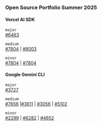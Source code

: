 ### Open Source Portfolio Summer 2025

#### Vercel AI SDK


`major`  
[#6463](https://github.com/vercel/ai/pull/6463)

`medium`  
[#7804](https://github.com/vercel/ai/pull/7804) | [#8003](https://github.com/vercel/ai/pull/8003)

`minor`  
[#7804](https://github.com/vercel/ai/pull/8236) | [#7804](https://github.com/vercel/ai/pull/8482)

#### Google Gemini CLI

`major`  
[#3727](https://github.com/google-gemini/gemini-cli/pull/3727)

`medium`  
[#7656](https://github.com/google-gemini/gemini-cli/pull/7656) |[#3611](https://github.com/google-gemini/gemini-cli/pull/3611) | [#3056](https://github.com/google-gemini/gemini-cli/pull/3056) | [#5102](https://github.com/google-gemini/gemini-cli/pull/5102) 

`minor`  
[#2299](https://github.com/google-gemini/gemini-cli/pull/2299) | [#6282](https://github.com/google-gemini/gemini-cli/pull/6282) | [#4652](https://github.com/google-gemini/gemini-cli/pull/4652)




<!--
**psinha40898/psinha40898** is a ✨ _special_ ✨ repository because its `README.md` (this file) appears on your GitHub profile.

Here are some ideas to get you started:

- 🔭 I’m currently working on ...
- 🌱 I’m currently learning ...
- 👯 I’m looking to collaborate on ...
- 🤔 I’m looking for help with ...
- 💬 Ask me about ...
- 📫 How to reach me: ...
- 😄 Pronouns: ...
- ⚡ Fun fact: ...
-->
